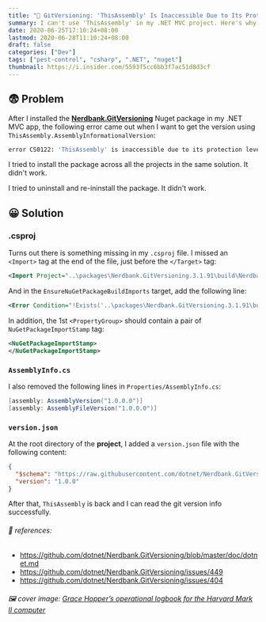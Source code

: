 ```yaml
---
title: "🐞 GitVersioning: 'ThisAssembly' Is Inaccessible Due to Its Protection Level"
summary: I can't use 'ThisAssembly' in my .NET MVC project. Here's why.
date: 2020-06-25T17:10:24+08:00
lastmod: 2020-06-28T11:10:24+08:00
draft: false
categories: ["Dev"]
tags: ["pest-control", "csharp", ".NET", "nuget"]
thumbnail: https://i.insider.com/5593f5cc6bb3f7ac51d8d3cf
---
```


## 😨 Problem

After I installed the **[Nerdbank.GitVersioning](https://www.nuget.org/packages/Nerdbank.GitVersioning)** Nuget package in my .NET MVC app, the following error came out when I want to get the version using `ThisAssembly.AssemblyInformationalVersion`:

```bash
error CS0122: 'ThisAssembly' is inaccessible due to its protection level
```

I tried to install the package across all the projects in the same solution. It didn't work.

I tried to uninstall and re-ininstall the package. It didn't work.

## 😀 Solution

### .csproj

Turns out there is something missing in my `.csproj` file. I missed an `<Import>` tag at the end of the file, just before the `</Target>` tag:

```xml
<Import Project="..\packages\Nerdbank.GitVersioning.3.1.91\build\Nerdbank.GitVersioning.targets" Condition="Exists('..\packages\Nerdbank.GitVersioning.3.1.91\build\Nerdbank.GitVersioning.targets')" />
```

And in the `EnsureNuGetPackageBuildImports` target, add the following line:

```xml
<Error Condition="!Exists('..\packages\Nerdbank.GitVersioning.3.1.91\build\Nerdbank.GitVersioning.targets')" Text="$([System.String]::Format('$(ErrorText)', '..\packages\Nerdbank.GitVersioning.3.1.91\build\Nerdbank.GitVersioning.targets'))" />
```

In addition, the 1st `<PropertyGroup>` should contain a pair of  `NuGetPackageImportStamp` tag:

```xml
<NuGetPackageImportStamp>
</NuGetPackageImportStamp>
```

### `AssemblyInfo.cs`

I also removed the following lines in `Properties/AssemblyInfo.cs`:

```c#
[assembly: AssemblyVersion("1.0.0.0")]
[assembly: AssemblyFileVersion("1.0.0.0")]
```

### `version.json`

At the root directory of the **project**, I added a `version.json` file with the following content:

```json
{
  "$schema": "https://raw.githubusercontent.com/dotnet/Nerdbank.GitVersioning/master/src/NerdBank.GitVersioning/version.schema.json",
  "version": "1.0.0"
}
```

After that, `ThisAssembly` is back and I can read the git version info successfully.



###### 🔗 references:
- https://github.com/dotnet/Nerdbank.GitVersioning/blob/master/doc/dotnet.md
- https://github.com/dotnet/Nerdbank.GitVersioning/issues/449
- https://github.com/dotnet/Nerdbank.GitVersioning/issues/404

###### 🖼 cover image: [Grace Hopper’s operational logbook for the Harvard Mark II computer](https://www.businessinsider.com.au/harvard-mark-i-grace-hopper-bug-2015-7)